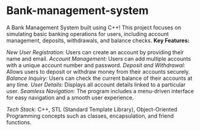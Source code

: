 # Bank-management-system
A Bank Management System built using C++!  This project focuses on simulating basic banking operations for users, including account management, deposits, withdrawals, and balance checks.
**Key Features:**

_New User Registration:_ Users can create an account by providing their name and email.
_Account Management:_ Users can add multiple accounts with a unique account number and password.
_Deposit and Withdrawal:_ Allows users to deposit or withdraw money from their accounts securely.
_Balance Inquiry:_ Users can check the current balance of their accounts at any time.
_User Details:_ Displays all account details linked to a particular user.
_Seamless Navigation:_ The program includes a menu-driven interface for easy navigation and a smooth user experience.

_Tech Stack:_ C++, STL (Standard Template Library), Object-Oriented Programming concepts such as classes, encapsulation, and friend functions.

 
